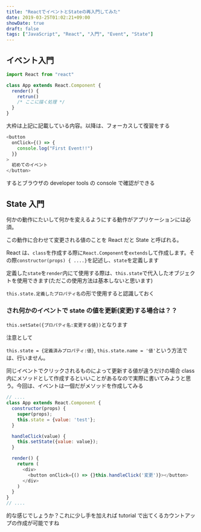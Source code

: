 ```yaml
---
title: "ReactでイベントとStateの再入門してみた"
date: 2019-03-25T01:02:21+09:00
showDate: true
draft: false
tags: ["JavaScript", "React", "入門", "Event", "State"]
---
```


## イベント入門

```javascript
import React from "react"

class App extends React.Component {
  render() {
    retrun()
    /* ここに描く処理 */
  }
}
```

大枠は上記に記載している内容。以降は、フォーカスして復習をする

```javascript
<button
  onClick={() => {
    console.log("First Event!!")
  }}
>
  初めてのイベント
</button>
```

するとブラウザの developer tools の console で確認ができる

## State 入門

何かの動作にたいして何かを変えるようにする動作がアプリケーションには必須。

この動作に合わせて変更される値のことを React だと State と呼ばれる。

React は、`class`を作成する際に`React.Component`を`extends`して作成します。その際`constructor(props) { ....}`を記述し、`state`を定義します

定義した`state`を`render`内にて使用する際は、`this.state`で代入したオブジェクトを使用できます(ただこの使用方法は基本しないと思います)

`this.state.定義したプロパティ名`の形で使用すると認識しておく

### され何かのイベントで state の値を更新(変更)する場合は？？

`this.setSate({プロパティ名:変更する値})`となります

注意として

`this.state = {定義済みプロパティ:値}`, `this.state.name = '値'`という方法では、行いません。

同じイベントでクリックされるものによって更新する値が違うだけの場合 class 内にメソッドとして作成するといいことがあるなので実際に書いてみようと思う。今回は、イベントは一個だがメソッドを作成してみる

```javascript
// ....
class App extends React.Component {
  constructor(props) {
    super(props);
    this.state = {value: 'test'};
  }

  handleClick(value) {
    this.setState({value: value});
  }

  render() {
    return (
      <div>
        <button onClick={() => {}this.handleClick('変更')}></button>
      </div>
    )
  }
}
// ....
```

的な感じでしょうか？これに少し手を加えれば tutorial で出てくるカウントアップの作成が可能ですね
